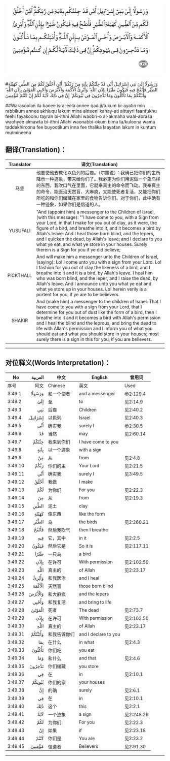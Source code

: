 ![003:049](images/003_049.gif)

#وَرَسُولًا إِلَىٰ بَنِي إِسْرَائِيلَ أَنِّي قَدْ جِئْتُكُمْ بِآيَةٍ مِنْ رَبِّكُمْ ۖ أَنِّي أَخْلُقُ لَكُمْ مِنَ الطِّينِ كَهَيْئَةِ الطَّيْرِ فَأَنْفُخُ فِيهِ فَيَكُونُ طَيْرًا بِإِذْنِ اللَّهِ ۖ وَأُبْرِئُ الْأَكْمَهَ وَالْأَبْرَصَ وَأُحْيِي الْمَوْتَىٰ بِإِذْنِ اللَّهِ ۖ وَأُنَبِّئُكُمْ بِمَا تَأْكُلُونَ وَمَا تَدَّخِرُونَ فِي بُيُوتِكُمْ ۚ إِنَّ فِي ذَٰلِكَ لَآيَةً لَكُمْ إِنْ كُنْتُمْ مُؤْمِنِينَ 

##Warasoolan ila banee isra-eela annee qad ji/tukum bi-ayatin min rabbikum annee akhluqu lakum mina altteeni kahay-ati alttayri faanfukhu feehi fayakoonu tayran bi-ithni Allahi waobri-o al-akmaha waal-abrasa waohyee almawta bi-ithni Allahi waonabbi-okum bima ta/kuloona wama taddakhiroona fee buyootikum inna fee thalika laayatan lakum in kuntum mu/mineena 

## 翻译(Translation)：

| Translator | 译文(Translation)                                            |
| :--------: | ------------------------------------------------------------ |
|    马坚    | 他要使他去教化以色列的后裔。（尔撒说）：我确已把你们的主所降示一种迹象，带来给你们了。我必定为你们用泥做一个象鸟样的东西，我吹口气在里面，它就奉真主的命令而飞动。我奉真主的命令，能医治天然盲、大麻疯，又能使死者复活，又能把你们所吃的和你们储藏在家里的食物告诉你们。对于你们，此中确有一种迹象，如果你们是信道的人。 |
|  YUSUFALI  | "And (appoint him) a messenger to the Children of Israel, (with this message): "'I have come to you, with a Sign from your Lord, in that I make for you out of clay, as it were, the figure of a bird, and breathe into it, and it becomes a bird by Allah's leave: And I heal those born blind, and the lepers, and I quicken the dead, by Allah's leave; and I declare to you what ye eat, and what ye store in your houses. Surely therein is a Sign for you if ye did believe; |
| PICKTHALL  | And will make him a messenger unto the Children of Israel, (saying): Lo! I come unto you with a sign from your Lord. Lo! I fashion for you out of clay the likeness of a bird, and I breathe into it and it is a bird, by Allah's leave. I heal him who was born blind, and the leper, and I raise the dead, by Allah's leave. And I announce unto you what ye eat and what ye store up in your houses. Lo! herein verily is a portent for you, if ye are to be believers. |
|   SHAKIR   | And (make him) a messenger to the children of Israel: That I have come to you with a sign from your Lord, that I determine for you out of dust like the form of a bird, then I breathe into it and it becomes a bird with Allah's permission and I heal the blind and the leprous, and bring the dead to life with Allah's permission and I inform you of what you should eat and what you should store in your houses; most surely there is a sign in this for you, if you are believers. |

---

## 对位释义(Words Interpretation)：

| No   | العربية | 中文    | English | 曾用词 |
| ---- | ------: | ------- | ------- | ------ |
| 序号 |    阿文 | Chinese | 英文    | Used   |
| 3:49.1  | وَرَسُولًا  | 和一个使者         | and a messenger      | 参2:129.4  |
| 3:49.2  | إِلَىٰ     | 至                 | to                   | 见2:14.9   |
| 3:49.3  | بَنِي     | 后裔               | Children             | 见2:40.2   |
| 3:49.4  | إِسْرَائِيلَ | 以色列             | Israel               | 见2:40.3   |
| 3:49.5  | أَنِّي     | 确实我             | surely I             | 参2:30.5   |
| 3:49.6  | قَدْ      | 当然               | may                  | 见2:60.14  |
| 3:49.7  | جِئْتُكُمْ   | 我来到你们         | I have come to you   |            |
| 3:49.8  | بِآيَةٍ    | 以一个迹象         | with a sign          |            |
| 3:49.9  | مِنْ      | 从                 | from                 | 见2:4.8    |
| 3:49.10 | رَبِّكُمْ    | 你们的主           | Your Lord            | 见2:21.5   |
| 3:49.11 | أَنِّي     | 确实我             | surely I             | 见3:49.5   |
| 3:49.12 | أَخْلُقُ    | 我做               | I make               |            |
| 3:49.13 | لَكُمْ     | 为你们             | For you              | 见2:22.3   |
| 3:49.14 | مِنَ      | 从                 | from                 | 见2:19.3 |
| 3:49.15 | الطِّينِ   | 泥土               | clay                 |            |
| 3:49.16 | كَهَيْئَةِ   | 像东西             | like the form        |            |
| 3:49.17 | الطَّيْرِ   | 鸟                 | the birds            | 见2:260.21 |
| 3:49.18 | فَأَنْفُخُ   | 然后我吹气         | then I breathe       |            |
| 3:49.19 | فِيهِ     | 它，其中           | in it                | 见2:2.5    |
| 3:49.20 | فَيَكُونُ   | 然后它是           | So it is             | 见2:117.11 |
| 3:49.21 | طَيْرًا    | 一只鸟             | a bird               |            |
| 3:49.22 | بِإِذْنِ    | 在许可             | With permission      | 见2:102.50 |
| 3:49.23 |    اللَّهِ | 真主的       | of Allah             | 见2:23.17  |
| 3:49.24 | وَأُبْرِئُ   | 和我医治           | and I heal           |            |
| 3:49.25 | الْأَكْمَهَ  | 天然盲             | those born blind     |            |
| 3:49.26 | وَالْأَبْرَصَ | 和大麻疯           | and the lepers       |            |
| 3:49.27 | وَأُحْيِي   | 和我复活           | and bring to life    |            |
| 3:49.28 | الْمَوْتَىٰ  | 死者               | The dead             | 见2:73.7   |
| 3:49.29 | بِإِذْنِ    | 在许可             | With permission      | 见2:102.50 |
| 3:49.30 |    اللَّهِ | 真主的       | of Allah             | 见2:23.17  |
| 3:49.31 | وَأُنَبِّئُكُمْ | 和我告诉你们       | and I declare to you |            |
| 3:49.32 | بِمَا     | 在什么             | in what              | 见2:4.3    |
| 3:49.33 | تَأْكُلُونَ  | 你们吃             | you eat              |            |
| 3:49.34 | وَمَا     | 和什么             | and that             | 见2:4.6    |
| 3:49.35 | تَدَّخِرُونَ  | 你们储藏           | you store            |            |
| 3:49.36 | فِي      | 在                 | in                   | 见2:10.1   |
| 3:49.37 | بُيُوتِكُمْ  | 你们的家           | your houses          |            |
| 3:49.38 | إِنَّ      | 的确               | surely               | 见2:6.1    |
| 3:49.39 | فِي      | 在                 | in                   | 见2:10.1   |
| 3:49.40 | ذَٰلِكَ     | 这个         | this                 | 见2:2.1    |
| 3:49.41 | لَآيَةً    | 一个迹象           | a sign               | 见2:248.26 |
| 3:49.42 | لَكُمْ     | 为你们             | For you              | 见2:22.3   |
| 3:49.43 | إِنْ      | 如果               | if                   | 见2:23.18  |
| 3:49.44 | كُنْتُمْ    | 你们是       | You are              | 见2:23.2   |
| 3:49.45 | مُؤْمِنِينَ  | 信道者             | Believers            | 见2:91.30  |

---

